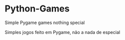 # Python-Games
Simple Pygame games nothing special

Simples jogos feito em Pygame, não a nada de especial
